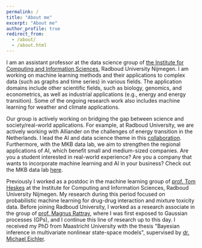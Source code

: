 ```yaml
---
permalink: /
title: "About me"
excerpt: "About me"
author_profile: true
redirect_from: 
  - /about/
  - /about.html
---
```


I am an assistant professor at the data science group of [the Institute for Computing and Information Sciences](https://www.ru.nl/icis/), Radboud University Nijmegen. I am working on machine learning methods and their applications to complex data (such as graphs and time series) in various fields. The application domains include other scientific fields, such as biology, genomics, and econometrics, as well as industrial applications (e.g., energy and energy transition). Some of the ongoing research work also includes machine learning for weather and climate applications. 

Our group is actively working on bridging the gap between science and society/real-world applications. For example, at Radboud University, we are actively working with Alliander on the challenges of energy transition in the Netherlands. I lead the AI and data science theme in this [collaboration](https://www.ru.nl/en/about-us/organisation/partners-and-networks/alliander). Furthermore, with the MKB data lab, we aim to strengthen the regional applications of AI, which benefit small and medium-sized companies. Are you a student interested in real-world experience? Are you a company that wants to incorporate machine learning and AI in your business? Check out the MKB data lab [here](https://www.ru.nl/en/about-us/news/mkb-datalab-oost-helps-companies-with-the-implementation-of-artificial-intelligence). 

Previously I worked as a postdoc in the machine learning group of [prof. Tom Heskes](https://www.cs.ru.nl/~tomh/) at the Institute for Computing and Information Sciences, Radboud University Nijmegen. My research during this period focused on probabilistic machine learning for drug-drug interaction and mixture toxicity data. Before joining Radboud University, I worked as a research associate in the group of [prof. Magnus Rattray](https://www.research.manchester.ac.uk/portal/magnus.rattray.html), where I was first exposed to Gaussian processes (GPs), and I continue this line of research up to this day. I received my PhD from Maastricht University with the thesis "Bayesian inference in multivariate nonlinear state-space models", supervised by [dr. Michael Eichler](https://www.maastrichtuniversity.nl/nl/m.eichler). 
